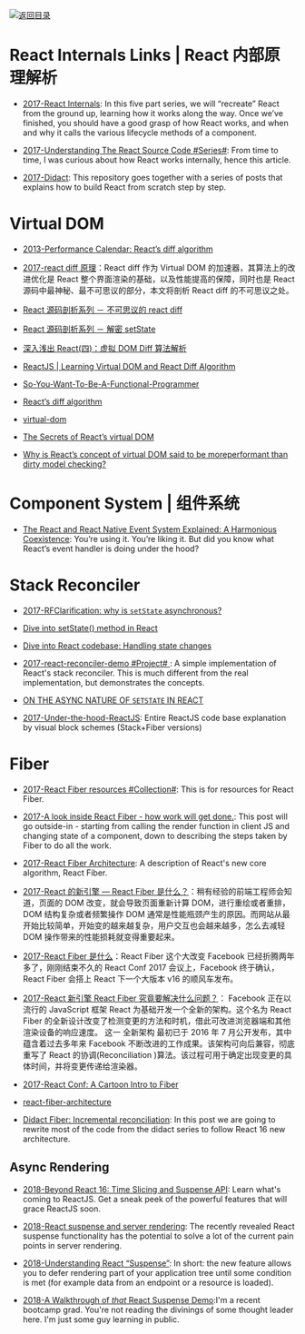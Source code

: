 [![返回目录](https://user-images.githubusercontent.com/5803001/38079637-ff0abcf0-3371-11e8-9b76-ad651620afc7.jpg)](https://github.com/wxyyxc1992/Awesome-Links)

# React Internals Links | React 内部原理解析

* [2017-React Internals](http://www.mattgreer.org/articles/react-internals-part-one-basic-rendering/): In this five part series, we will “recreate” React from the ground up, learning how it works along the way. Once we’ve finished, you should have a good grasp of how React works, and when and why it calls the various lifecycle methods of a component.

- [2017-Understanding The React Source Code #Series#](https://parg.co/UVD): From time to time, I was curious about how React works internally, hence this article.

- [2017-Didact](https://github.com/hexacta/didact): This repository goes together with a series of posts that explains how to build React from scratch step by step.

# Virtual DOM

* [2013-Performance Calendar: React’s diff algorithm](http://calendar.perfplanet.com/2013/diff/)

* [2017-react diff 原理](https://cloud.tencent.com/community/article/654179001489391651?fromSource=gwzcw.114428.114428.114428)：React diff 作为 Virtual DOM 的加速器，其算法上的改进优化是 React 整个界面渲染的基础，以及性能提高的保障，同时也是 React 源码中最神秘、最不可思议的部分，本文将剖析 React diff 的不可思议之处。

- [React 源码剖析系列 － 不可思议的 react diff](https://zhuanlan.zhihu.com/p/20346379?refer=purerender)

- [React 源码剖析系列 － 解密 setState](https://zhuanlan.zhihu.com/p/20328570?refer=purerender)

- [深入浅出 React(四)：虚拟 DOM Diff 算法解析](http://www.infoq.com/cn/articles/react-dom-diff)

- [ReactJS | Learning Virtual DOM and React Diff Algorithm](http://www.oyecode.com/2015/09/reactjs-learning-virtual-dom-and-react.html)

- [So-You-Want-To-Be-A-Functional-Programmer](http://62f7d6c2.fromwiz.com/share/s/1yZZr21Yv4w42GorJm0oBXEi3AKTQa3rcARz2nKoQ71RpX_Z)

- [React’s diff algorithm](http://calendar.perfplanet.com/2013/diff/)

- [virtual-dom](https://github.com/Matt-Esch/virtual-dom)

- [The Secrets of React’s virtual DOM](http://fluentconf.com/fluent2014/public/schedule/detail/32395)

- [Why is React’s concept of virtual DOM said to be moreperformant than dirty model checking?](http://stackoverflow.com/questions/21109361/why-is-reacts-concept-of-virtual-dom-said-to-be-more-performant-than-dirty-mode)

# Component System | 组件系统

* [The React and React Native Event System Explained: A Harmonious Coexistence](https://parg.co/UDq): You’re using it. You’re liking it. But did you know what React’s event handler is doing under the hood?

# Stack Reconciler

* [2017-RFClarification: why is `setState` asynchronous?](https://parg.co/Uid)

- [Dive into setState() method in React](https://gist.github.com/ajhsu/e259392f06aa8e3bf5c9)

- [Dive into React codebase: Handling state changes](http://reactkungfu.com/2016/03/dive-into-react-codebase-handling-state-changes/)

- [2017-react-reconciler-demo #Project# ](https://github.com/lukebelliveau/react-reconciler-demo): A simple implementation of React's stack reconciler. This is much different from the real implementation, but demonstrates the concepts.

- [ON THE ASYNC NATURE OF `SETSTATE` IN REACT](http://thereignn.ghost.io/on-the-async-nature-of-setstate-in-react/)

- [2017-Under-the-hood-ReactJS](https://github.com/Bogdan-Lyashenko/Under-the-hood-ReactJS): Entire ReactJS code base explanation by visual block schemes (Stack+Fiber versions)

# Fiber

* [2017-React Fiber resources #Collection#](https://github.com/koba04/react-fiber-resources): This is for resources for React Fiber.

* [2017-A look inside React Fiber - how work will get done.](http://makersden.io/blog/look-inside-fiber/): This post will go outside-in - starting from calling the render function in client JS and changing state of a component, down to describing the steps taken by Fiber to do all the work.

* [2017-React Fiber Architecture](https://github.com/acdlite/react-fiber-architecture): A description of React's new core algorithm, React Fiber.

* [2017-React 的新引擎 — React Fiber 是什么？](https://parg.co/bgb)：稍有经验的前端工程师会知道，页面的 DOM 改变，就会导致页面重新计算 DOM，进行重绘或者重排，DOM 结构复杂或者频繁操作 DOM 通常是性能瓶颈产生的原因。而网站从最开始比较简单，开始变的越来越复杂，用户交互也会越来越多，怎么去减轻 DOM 操作带来的性能损耗就变得重要起来。

* [2017-React Fiber 是什么](https://zhuanlan.zhihu.com/p/26027085)：React Fiber 这个大改变 Facebook 已经折腾两年多了，刚刚结束不久的 React Conf 2017 会议上，Facebook 终于确认，React Fiber 会搭上 React 下一个大版本 v16 的顺风车发布。

* [2017-React 新引擎 React Fiber 究竟要解决什么问题？](https://parg.co/btw)： Facebook 正在以流行的 JavaScript 框架 React 为基础开发一个全新的架构。这个名为 React Fiber 的全新设计改变了检测变更的方法和时机，借此可改进浏览器端和其他渲染设备的响应速度。 这一 全新架构 最初已于 2016 年 7 月公开发布，其中蕴含着过去多年来 Facebook 不断改进的工作成果。该架构可向后兼容，彻底重写了 React 的协调(Reconciliation )算法。该过程可用于确定出现变更的具体时间，并将变更传递给渲染器。

* [2017-React Conf: A Cartoon Intro to Fiber](https://www.youtube.com/watch?v=ZCuYPiUIONs)

* [react-fiber-architecture](https://github.com/acdlite/react-fiber-architecture)

* [Didact Fiber: Incremental reconciliation](https://parg.co/UW5): In this post we are going to rewrite most of the code from the didact series to follow React 16 new architecture.

## Async Rendering

* [2018-Beyond React 16: Time Slicing and Suspense API](https://auth0.com/blog/time-slice-suspense-react16/): Learn what's coming to ReactJS. Get a sneak peek of the powerful features that will grace ReactJS soon.

* [2018-React suspense and server rendering](https://blogg.svt.se/svti/react-suspense-server-rendering/): The recently revealed React suspense functionality has the potential to solve a lot of the current pain points in server rendering.

* [2018-Understanding React “Suspense”](https://medium.com/@baphemot/understanding-react-suspense-1c73b4b0b1e6): In short: the new feature allows you to defer rendering part of your application tree until some condition is met (for example data from an endpoint or a resource is loaded).

* [2018-A Walkthrough of _that_ React Suspense Demo](https://dev.to/swyx/a-walkthrough-of-that-react-suspense-demo--4j6a):I'm a recent bootcamp grad. You're not reading the divinings of some thought leader here. I'm just some guy learning in public.
